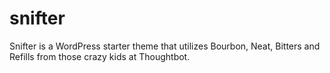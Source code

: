 snifter
=======

Snifter is a WordPress starter theme that utilizes Bourbon, Neat, Bitters and Refills from those crazy kids at Thoughtbot.
